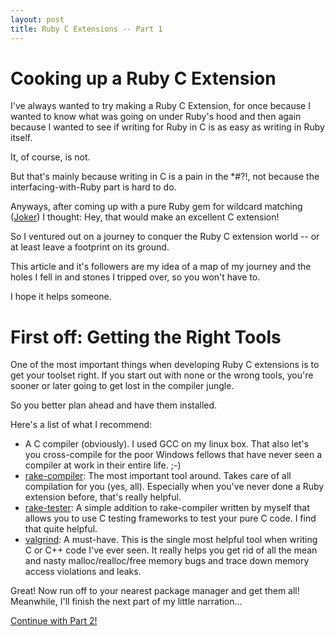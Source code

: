 ```yaml
---
layout: post
title: Ruby C Extensions -- Part 1
---
```


# Cooking up a Ruby C Extension #

I've always wanted to try making a Ruby C Extension,
for once because I wanted to know what was going on
under Ruby's hood and then again because I wanted to
see if writing for Ruby in C is as easy as writing
in Ruby itself.

It, of course, is not.

But that's mainly because writing in C is a pain in
the \*#?!, not because the interfacing-with-Ruby part
is hard to do.

Anyways, after coming up with a pure Ruby gem for wildcard
matching ([Joker][]) I thought: Hey, that would make an excellent
C extension!

So I ventured out on a journey to conquer the Ruby C extension
world -- or at least leave a footprint on its ground.

This article and it's followers are my idea of a map of
my journey and the holes I fell in and stones I tripped
over, so you won't have to.

I hope it helps someone.


# First off: Getting the Right Tools #

One of the most important things when developing Ruby
C extensions is to get your toolset right. If you
start out with none or the wrong tools, you're sooner
or later going to get lost in the compiler jungle.

So you better plan ahead and have them installed.

Here's a list of what I recommend:

*   A C compiler (obviously). I used GCC on my linux
    box. That also let's you cross-compile for the
    poor Windows fellows that have never seen a
    compiler at work in their entire life. ;-)
*   [rake-compiler][]: The most important tool around.
    Takes care of all compilation for you (yes, all).
    Especially when you've never done a Ruby extension
    before, that's really helpful.
*   [rake-tester][]: A simple addition to rake-compiler
    written by myself
    that allows you to use C testing frameworks to test
    your pure C code. I find that quite helpful.
*   [valgrind][]: A must-have. This is the single most
    helpful tool when writing C or C++ code I've ever
    seen. It really helps you get rid of all the
    mean and nasty malloc/realloc/free memory bugs
    and trace down memory access violations and leaks.

Great! Now run off to your nearest package manager and
get them all! Meanwhile, I'll finish the next part of
my little narration...


[Continue with Part 2!][part2]


[joker]:            http://karottenreibe.github.com/joker   "Joker -- A Ruby library for Wildcard matching"
[rake-compiler]:    http://github.com/luislavena/rake-compiler  "rake-comiler -- The compiler genie that will grant all your wishes"
[rake-tester]:      http://www.github.com/karottenreibe/rake-tester  "rake-tester -- Testing Ruby C Extensions with C frameworks"
[valgrind]:         http://valgrind.org/    "Valgrind -- Trace down your memory leaks!"
[part2]:            ../../19/ruby-c-extension-2    "Part 2 of this series"

